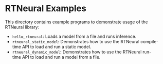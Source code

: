 # RTNeural Examples

This directory contains example programs to
demonstrate usage of the RTNeural library:

- `hello_rtneural`: Loads a model from a file and runs inference.
- `rtneural_static_model`: Demonstrates how to use the RTNeural compile-time API to load and run a static model.
- `rtneural_dynamic_model`: Demonstrates how to use the RTNeural run-time API to load and run a model from a file.
